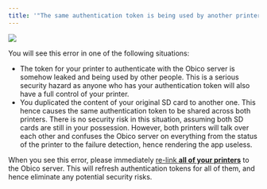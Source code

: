 ```yaml
---
title: '"The same authentication token is being used by another printer"'
---
```


![](/img/user-guides/helpdocs/shared-auth-token-warning.png)

You will see this error in one of the following situations:

* The token for your printer to authenticate with the Obico server is somehow leaked and being used by other people. This is a serious security hazard as anyone who has your authentication token will also have a full control of your printer.
* You duplicated the content of your original SD card to another one. This hence causes the same authentication token to be shared across both printers. There is no security risk in this situation, assuming both SD cards are still in your possession. However, both printers will talk over each other and confuses the Obico server on everything from the status of the printer to the failure detection, hence rendering the app useless.

When you see this error, please immediately [re-link **all of your printers**](/docs/user-guides/relink-octoprint/) to the Obico server. This will refresh authentication tokens for all of them, and hence eliminate any potential security risks.
